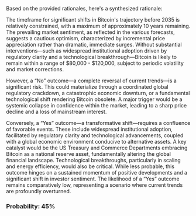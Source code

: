 Based on the provided rationales, here's a synthesized rationale:

The timeframe for significant shifts in Bitcoin's trajectory before 2035 is relatively constrained, with a maximum of approximately 10 years remaining. The prevailing market sentiment, as reflected in the various forecasts, suggests a cautious optimism, characterized by incremental price appreciation rather than dramatic, immediate surges. Without substantial interventions—such as widespread institutional adoption driven by regulatory clarity and a technological breakthrough—Bitcoin is likely to remain within a range of $80,000 - $120,000, subject to periodic volatility and market corrections.

However, a “No” outcome—a complete reversal of current trends—is a significant risk. This could materialize through a coordinated global regulatory crackdown, a catastrophic economic downturn, or a fundamental technological shift rendering Bitcoin obsolete. A major trigger would be a systemic collapse in confidence within the market, leading to a sharp price decline and a loss of mainstream interest.

Conversely, a “Yes” outcome—a transformative shift—requires a confluence of favorable events. These include widespread institutional adoption, facilitated by regulatory clarity and technological advancements, coupled with a global economic environment conducive to alternative assets. A key catalyst would be the US Treasury and Commerce Departments embracing Bitcoin as a national reserve asset, fundamentally altering the global financial landscape. Technological breakthroughs, particularly in scaling and energy efficiency, would also be critical. While less probable, this outcome hinges on a sustained momentum of positive developments and a significant shift in investor sentiment. The likelihood of a “Yes” outcome remains comparatively low, representing a scenario where current trends are profoundly overturned.

### Probability: 45%